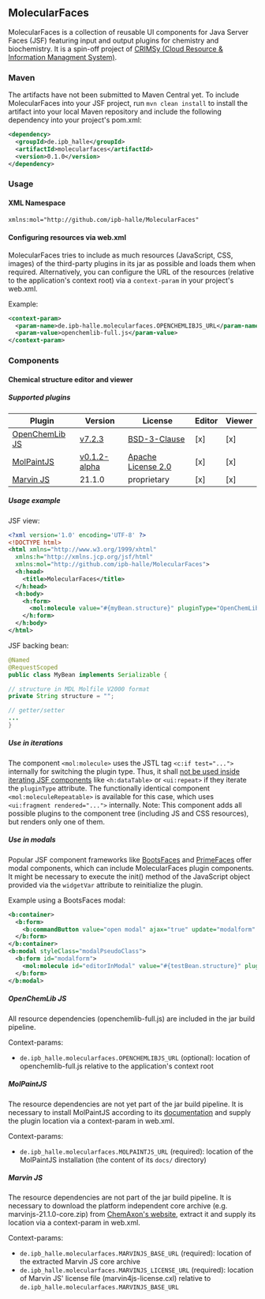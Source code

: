 ## MolecularFaces

MolecularFaces is a collection of reusable UI components for Java Server Faces (JSF) featuring input and output plugins for chemistry and biochemistry. It is a spin-off project of [CRIMSy (Cloud Resource & Information Managment System)](https://github.com/ipb-halle/CRIMSy).

### Maven

The artifacts have not been submitted to Maven Central yet. To include MolecularFaces into your JSF project, run `mvn clean install` to install the artifact into your local Maven repository and include the following dependency into your project's pom.xml:

```xml
<dependency>
  <groupId>de.ipb_halle</groupId>
  <artifactId>molecularfaces</artifactId>
  <version>0.1.0</version>
</dependency>
```
 
### Usage

#### XML Namespace

```xml
xmlns:mol="http://github.com/ipb-halle/MolecularFaces"
```

#### Configuring resources via web.xml

MolecularFaces tries to include as much resources (JavaScript, CSS, images) of the third-party plugins in its jar as possible and loads them when required. Alternatively, you can configure the URL of the resources (relative to the application's context root) via a `context-param` in your project's web.xml.

Example:

```xml
<context-param>
  <param-name>de.ipb-halle.molecularfaces.OPENCHEMLIBJS_URL</param-name>
  <param-value>openchemlib-full.js</param-value>
</context-param>
```

### Components

#### Chemical structure editor and viewer

##### Supported plugins

Plugin | Version | License | Editor | Viewer
------ | ------- | ------- | ------ | ------
[OpenChemLib JS](https://github.com/cheminfo/openchemlib-js) | [v7.2.3](https://github.com/cheminfo/openchemlib-js/releases/tag/v7.2.3) | [BSD-3-Clause](https://github.com/cheminfo/openchemlib-js/blob/master/LICENSE) | [x] | [x]
[MolPaintJS](https://github.com/ipb-halle/MolPaintJS) | [v0.1.2-alpha](https://github.com/ipb-halle/MolPaintJS/releases/tag/v0.1.2-alpha) | [Apache License 2.0](https://github.com/ipb-halle/MolPaintJS/blob/master/LICENSE) | [x] | [x]
[Marvin JS](https://chemaxon.com/products/marvin-js) | 21.1.0 | proprietary | [x] | [x]

##### Usage example

JSF view:

```xml
<?xml version='1.0' encoding='UTF-8' ?>
<!DOCTYPE html>
<html xmlns="http://www.w3.org/1999/xhtml"
  xmlns:h="http://xmlns.jcp.org/jsf/html"
  xmlns:mol="http://github.com/ipb-halle/MolecularFaces">
  <h:head>
    <title>MolecularFaces</title>
  </h:head>
  <h:body>
    <h:form>
      <mol:molecule value="#{myBean.structure}" pluginType="OpenChemLibJS" />
    </h:form>
  </h:body>
</html>
```

JSF backing bean:

```Java
@Named
@RequestScoped
public class MyBean implements Serializable {

// structure in MDL Molfile V2000 format
private String structure = "";

// getter/setter
...
}
```

##### Use in iterations

The component `<mol:molecule>` uses the JSTL tag `<c:if test="...">` internally for switching the plugin type. Thus, it shall [not be used inside iterating JSF components](https://stackoverflow.com/a/3343681) like `<h:dataTable>` or `<ui:repeat>` if they iterate the `pluginType` attribute. The functionally identical component `<mol:moleculeRepeatable>` is available for this case, which uses `<ui:fragment rendered="...">` internally. Note: This component adds all possible plugins to the component tree (including JS and CSS resources), but renders only one of them.

##### Use in modals
Popular JSF component frameworks like [BootsFaces](https://github.com/TheCoder4eu/BootsFaces-OSP) and [PrimeFaces](https://github.com/primefaces/primefaces) offer modal components, which can include MolecularFaces plugin components. It might be necessary to execute the init() method of the JavaScript object provided via the `widgetVar` attribute to reinitialize the plugin.

Example using a BootsFaces modal:

```xml
<b:container>
  <b:form>
    <b:commandButton value="open modal" ajax="true" update="modalform" oncomplete="$('.modalPseudoClass').modal('show');editorInModal.init()" />
  </b:form>
</b:container>
<b:modal styleClass="modalPseudoClass">
  <b:form id="modalform">
    <mol:molecule id="editorInModal" value="#{testBean.structure}" pluginType="OpenChemLibJS" widgetVar="editorInModal" />
  </b:form>
</b:modal>
```

##### OpenChemLib JS

All resource dependencies (openchemlib-full.js) are included in the jar build pipeline.

Context-params:
* `de.ipb_halle.molecularfaces.OPENCHEMLIBJS_URL` (optional): location of openchemlib-full.js relative to the application's context root

##### MolPaintJS

The resource dependencies are not yet part of the jar build pipeline. It is necessary to install MolPaintJS according to its [documentation](https://github.com/ipb-halle/MolPaintJS) and supply the plugin location via a context-param in web.xml.

Context-params:
* `de.ipb_halle.molecularfaces.MOLPAINTJS_URL` (required): location of the MolPaintJS installation (the content of its `docs/` directory)

##### Marvin JS

The resource dependencies are not part of the jar build pipeline. It is necessary to download the platform independent core archive (e.g. marvinjs-21.1.0-core.zip) from [ChemAxon's website](https://chemaxon.com/products/marvin-js/download), extract it and supply its location via a context-param in web.xml.

Context-params:
* `de.ipb_halle.molecularfaces.MARVINJS_BASE_URL` (required): location of the extracted Marvin JS core archive
* `de.ipb_halle.molecularfaces.MARVINJS_LICENSE_URL` (required): location of Marvin JS' license file (marvin4js-license.cxl) relative to `de.ipb_halle.molecularfaces.MARVINJS_BASE_URL`